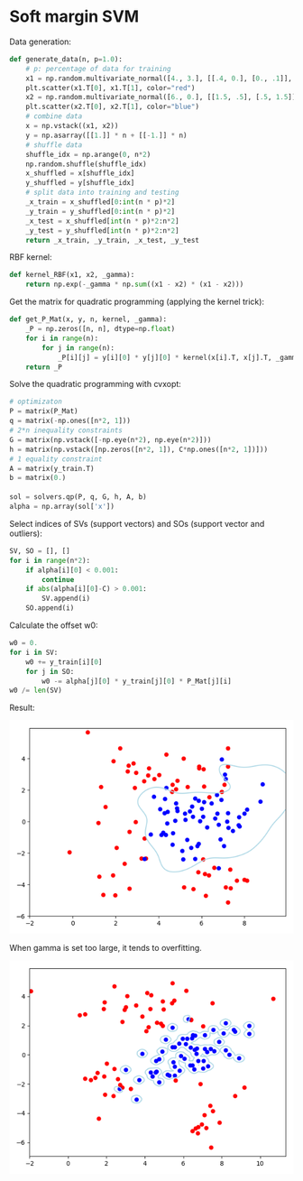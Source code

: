 # Soft margin SVM

Data generation:

```python
def generate_data(n, p=1.0):
    # p: percentage of data for training
    x1 = np.random.multivariate_normal([4., 3.], [[.4, 0.], [0., .1]], int(1.0*n))  # simple case
    plt.scatter(x1.T[0], x1.T[1], color="red")
    x2 = np.random.multivariate_normal([6., 0.], [[1.5, .5], [.5, 1.5]], int(1.0*n))
    plt.scatter(x2.T[0], x2.T[1], color="blue")
    # combine data
    x = np.vstack((x1, x2))
    y = np.asarray([[1.]] * n + [[-1.]] * n)
    # shuffle data
    shuffle_idx = np.arange(0, n*2)
    np.random.shuffle(shuffle_idx)
    x_shuffled = x[shuffle_idx]
    y_shuffled = y[shuffle_idx]
    # split data into training and testing
    _x_train = x_shuffled[0:int(n * p)*2]
    _y_train = y_shuffled[0:int(n * p)*2]
    _x_test = x_shuffled[int(n * p)*2:n*2]
    _y_test = y_shuffled[int(n * p)*2:n*2]
    return _x_train, _y_train, _x_test, _y_test
```

RBF kernel:

```python
def kernel_RBF(x1, x2, _gamma):
    return np.exp(-_gamma * np.sum((x1 - x2) * (x1 - x2)))
```

Get the matrix for quadratic programming (applying the kernel trick):

```python
def get_P_Mat(x, y, n, kernel, _gamma):
    _P = np.zeros([n, n], dtype=np.float)
    for i in range(n):
        for j in range(n):
            _P[i][j] = y[i][0] * y[j][0] * kernel(x[i].T, x[j].T, _gamma)
    return _P
```

Solve the quadratic programming with cvxopt:

```python
# optimizaton
P = matrix(P_Mat)
q = matrix(-np.ones([n*2, 1]))
# 2*n inequality constraints
G = matrix(np.vstack([-np.eye(n*2), np.eye(n*2)]))
h = matrix(np.vstack([np.zeros([n*2, 1]), C*np.ones([n*2, 1])]))
# 1 equality constraint
A = matrix(y_train.T)
b = matrix(0.)

sol = solvers.qp(P, q, G, h, A, b)
alpha = np.array(sol['x'])
```

Select indices of SVs (support vectors) and SOs (support vector and outliers):

```python
SV, SO = [], []
for i in range(n*2):
    if alpha[i][0] < 0.001:
        continue
    if abs(alpha[i][0]-C) > 0.001:
        SV.append(i)
    SO.append(i)
```

Calculate the offset w0:

```python
w0 = 0.
for i in SV:
	w0 += y_train[i][0]
	for j in SO:
		w0 -= alpha[j][0] * y_train[j][0] * P_Mat[j][i]
w0 /= len(SV)
```

Result:

![](soft_margin.png)

When gamma is set too large, it tends to overfitting.

![](soft_margin_overfitting_gamma=50.png)